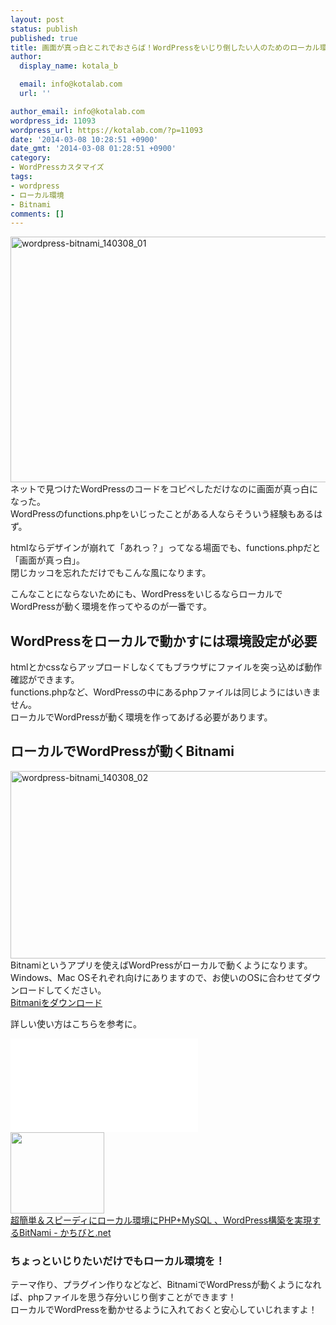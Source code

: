 ```yaml
---
layout: post
status: publish
published: true
title: 画面が真っ白とこれでおさらば！WordPressをいじり倒したい人のためのローカル環境構築
author:
  display_name: kotala_b

  email: info@kotalab.com
  url: ''

author_email: info@kotalab.com
wordpress_id: 11093
wordpress_url: https://kotalab.com/?p=11093
date: '2014-03-08 10:28:51 +0900'
date_gmt: '2014-03-08 01:28:51 +0900'
category:
- WordPressカスタマイズ
tags:
- wordpress
- ローカル環境
- Bitnami
comments: []
---
```

<p><img src="https://kotalab.com/wp-content/uploads/wordpress-bitnami_140308_01-546x393.png" alt="wordpress-bitnami_140308_01" width="546" height="393" class="alignnone size-large wp-image-11095" /><br />
ネットで見つけたWordPressのコードをコピペしただけなのに画面が真っ白になった。<br />
WordPressのfunctions.phpをいじったことがある人ならそういう経験もあるはず。</p>
<p>htmlならデザインが崩れて「あれっ？」ってなる場面でも、functions.phpだと「画面が真っ白」。<br />
閉じカッコを忘れただけでもこんな風になります。</p>
<p>こんなことにならないためにも、WordPressをいじるならローカルでWordPressが動く環境を作ってやるのが一番です。</p>
<h2>WordPressをローカルで動かすには環境設定が必要</h2>
<p>htmlとかcssならアップロードしなくてもブラウザにファイルを突っ込めば動作確認ができます。<br />
functions.phpなど、WordPressの中にあるphpファイルは同じようにはいきません。<br />
ローカルでWordPressが動く環境を作ってあげる必要があります。</p>
<h2>ローカルでWordPressが動くBitnami</h2>
<p><img src="https://kotalab.com/wp-content/uploads/wordpress-bitnami_140308_02-546x300.png" alt="wordpress-bitnami_140308_02" width="546" height="300" class="alignnone size-large wp-image-11096" /><br />
Bitnamiというアプリを使えばWordPressがローカルで動くようになります。<br />
Windows、Mac OSそれぞれ向けにありますので、お使いのOSに合わせてダウンロードしてください。<br />
<a href="http://bitnami.com/stack/wordpress" target="_blank">Bitmaniをダウンロード</a></p>
<p>詳しい使い方はこちらを参考に。</p>
<div class="video-container"><iframe src="//www.youtube.com/embed/JaB5mcwPEPo?rel=0" frameborder="0" allowfullscreen></iframe></div>
<div class="shht">
<div class="shhtimg"><a href="http://kachibito.net/software/php-mysql-local-server-bitnami.html" target="_blank"><img src="http://capture.heartrails.com/150x130/shadow?http://kachibito.net/software/php-mysql-local-server-bitnami.html" alt="" width="150" height="130" /></a></div>
<div class="shhttext"><a href="http://kachibito.net/software/php-mysql-local-server-bitnami.html" target="_blank">超簡単＆スピーディにローカル環境にPHP+MySQL 、WordPress構築を実現するBitNami - かちびと.net</a><a href="http://b.hatena.ne.jp/entry/http://kachibito.net/software/php-mysql-local-server-bitnami.html" target="_blank"><img border="0" src="http://b.hatena.ne.jp/entry/image/http://kachibito.net/software/php-mysql-local-server-bitnami.html" alt="" /></a></div>
</div>
<div class="clear"></div>
<h3>ちょっといじりたいだけでもローカル環境を！</h3>
<p>テーマ作り、プラグイン作りなどなど、BitnamiでWordPressが動くようになれば、phpファイルを思う存分いじり倒すことができます！<br />
ローカルでWordPressを動かせるように入れておくと安心していじれますよ！</p>
